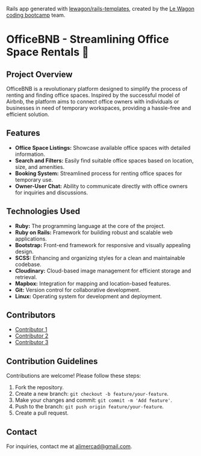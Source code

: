 Rails app generated with [lewagon/rails-templates](https://github.com/lewagon/rails-templates), created by the [Le Wagon coding bootcamp](https://www.lewagon.com) team.
# OfficeBNB - Streamlining Office Space Rentals 🏢

## Project Overview
OfficeBNB is a revolutionary platform designed to simplify the process of renting and finding office spaces. Inspired by the successful model of Airbnb, the platform aims to connect office owners with individuals or businesses in need of temporary workspaces, providing a hassle-free and efficient solution.

## Features
- **Office Space Listings:** Showcase available office spaces with detailed information.
- **Search and Filters:** Easily find suitable office spaces based on location, size, and amenities.
- **Booking System:** Streamlined process for renting office spaces for temporary use.
- **Owner-User Chat:** Ability to communicate directly with office owners for inquiries and discussions.

## Technologies Used
- **Ruby:** The programming language at the core of the project.
- **Ruby on Rails:** Framework for building robust and scalable web applications.
- **Bootstrap:** Front-end framework for responsive and visually appealing design.
- **SCSS:** Enhancing and organizing styles for a clean and maintainable codebase.
- **Cloudinary:** Cloud-based image management for efficient storage and retrieval.
- **Mapbox:** Integration for mapping and location-based features.
- **Git:** Version control for collaborative development.
- **Linux:** Operating system for development and deployment.

## Contributors
- [Contributor 1](https://github.com/ZakariaBoudhaim)
- [Contributor 2](https://github.com/ihsane1506)
- [Contributor 3](https://github.com/Dakster-z)

## Contribution Guidelines
Contributions are welcome! Please follow these steps:
1. Fork the repository.
2. Create a new branch: `git checkout -b feature/your-feature`.
3. Make your changes and commit: `git commit -m 'Add feature'`.
4. Push to the branch: `git push origin feature/your-feature`.
5. Create a pull request.

## Contact
For inquiries, contact me at [alimercad@gmail.com](mailto:alimercad@gmail.com).
